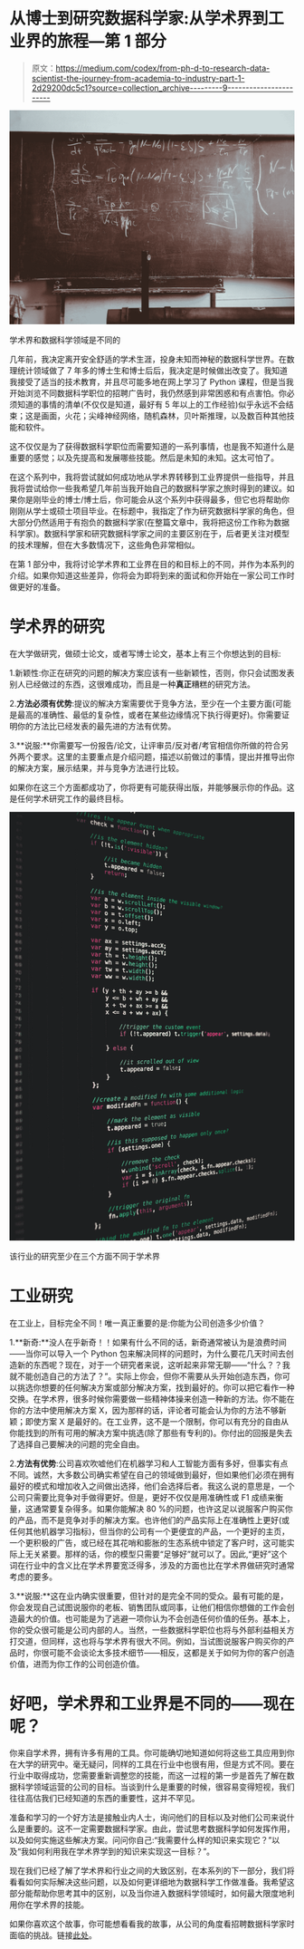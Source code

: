 # 从博士到研究数据科学家:从学术界到工业界的旅程—第 1 部分

> 原文：<https://medium.com/codex/from-ph-d-to-research-data-scientist-the-journey-from-academia-to-industry-part-1-2d29200dc5c1?source=collection_archive---------9----------------------->

![](img/9409bbfb4163a00cc70603864ef3ce5b.png)

学术界和数据科学领域是不同的

几年前，我决定离开安全舒适的学术生涯，投身未知而神秘的数据科学世界。在数理统计领域做了 7 年多的博士生和博士后后，我决定是时候做出改变了。我知道我接受了适当的技术教育，并且尽可能多地在网上学习了 Python 课程，但是当我开始浏览不同数据科学职位的招聘广告时，我仍然感到非常困惑和有点害怕。你必须知道的事情的清单(不仅仅是知道，最好有 5 年以上的工作经验)似乎永远不会结束；这是画面，火花；尖峰神经网络，随机森林，贝叶斯推理，以及数百种其他技能和软件。

这不仅仅是为了获得数据科学职位而需要知道的一系列事情，也是我不知道什么是重要的感觉；以及先提高和发展哪些技能。然后是未知的未知。这太可怕了。

在这个系列中，我将尝试就如何成功地从学术界转移到工业界提供一些指导，并且我将尝试给你一些我希望几年前当我开始自己的数据科学家之旅时得到的建议。如果你是刚毕业的博士/博士后，你可能会从这个系列中获得最多，但它也将帮助你刚刚从学士或硕士项目毕业。在标题中，我指定了作为研究数据科学家的角色，但大部分仍然适用于有抱负的数据科学家(在整篇文章中，我将把这份工作称为数据科学家)。数据科学家和研究数据科学家之间的主要区别在于，后者更关注对模型的技术理解，但在大多数情况下，这些角色非常相似。

在第 1 部分中，我将讨论学术界和工业界在目的和目标上的不同，并作为本系列的介绍。如果你知道这些差异，你将会为即将到来的面试和你开始在一家公司工作时做更好的准备。

# 学术界的研究

在大学做研究，做硕士论文，或者写博士论文，基本上有三个你想达到的目标:

1.新颖性:你正在研究的问题的解决方案应该有一些新颖性，否则，你只会试图发表别人已经做过的东西，这很难成功，而且是一种**真正**糟糕的研究方法。

2.**方法必须有优势**:提议的解决方案需要优于竞争方法，至少在一个主要方面(可能是最高的准确性、最低的复杂性，或者在某些边缘情况下执行得更好)。你需要证明你的方法比已经发表的最先进的方法有优势。

3.**说服:**你需要写一份报告/论文，让评审员/反对者/考官相信你所做的符合另外两个要求。这里的主要重点是介绍问题，描述以前做过的事情，提出并推导出你的解决方案，展示结果，并与竞争方法进行比较。

如果你在这三个方面都成功了，你将更有可能获得出版，并能够展示你的作品。这是任何学术研究工作的最终目标。

![](img/0b22fb07f5ba6b53d0defde4c8277631.png)

该行业的研究至少在三个方面不同于学术界

# 工业研究

在工业上，目标完全不同！唯一真正重要的是:你能为公司创造多少价值？

1.**新奇:**没人在乎新奇！！如果有什么不同的话，新奇通常被认为是浪费时间——当你可以导入一个 Python 包来解决同样的问题时，为什么要花几天时间去创造新的东西呢？现在，对于一个研究者来说，这听起来非常无聊——“什么？？我就不能创造自己的方法了？”。实际上你会，但你不需要从头开始创造东西，你可以挑选你想要的任何解决方案或部分解决方案，找到最好的。你可以把它看作一种交换。在学术界，很多时候你需要做一些精神体操来创造一种新的方法。你不能在你的方法中使用解决方案 X，因为那样的话，评论者可能会认为你的方法不够新颖；即使方案 X 是最好的。在工业界，这不是一个限制，你可以有充分的自由从你能找到的所有可用的解决方案中挑选(除了那些有专利的)。你付出的回报是失去了选择自己要解决的问题的完全自由。

2.**方法有优势**:公司喜欢吹嘘他们在机器学习和人工智能方面有多好，但事实有点不同。诚然，大多数公司确实希望在自己的领域做到最好，但如果他们必须在拥有最好的模式和增加收入之间做出选择，他们会选择后者。我这么说的意思是，一个公司只需要比竞争对手做得更好。但是，更好不仅仅是用准确性或 F1 成绩来衡量，这通常要复杂得多。如果你能解决 80 %的问题，也许这足以说服客户购买你的产品，而不是竞争对手的解决方案。也许他们的产品实际上在准确性上更好(或任何其他机器学习指标)，但当你的公司有一个更便宜的产品，一个更好的主页，一个更积极的广告，或已经在其花哨和膨胀的生态系统中锁定了客户时，这可能实际上无关紧要。那样的话，你的模型只需要“足够好”就可以了。因此,“更好”这个词在行业中的含义比在学术界要宽泛得多，涉及的方面也比在学术界做研究时通常考虑的要多。

3.**说服:**这在业内确实很重要，但针对的是完全不同的受众。最有可能的是，你会发现自己试图说服你的老板、销售团队或同事，让他们相信你想做的工作会创造最大的价值。也可能是为了逃避一项你认为不会创造任何价值的任务。基本上，你的受众很可能是公司内部的人。当然，一些数据科学职位也将与外部利益相关方打交道，但同样，这也将与学术界有很大不同。例如，当试图说服客户购买你的产品时，你很可能不会谈论太多技术细节——相反，这都是关于如何为你的客户创造价值，进而为你工作的公司创造价值。

# 好吧，学术界和工业界是不同的——现在呢？

你来自学术界，拥有许多有用的工具。你可能确切地知道如何将这些工具应用到你在大学的研究中。毫无疑问，同样的工具在行业中也很有用，但是方式不同。要在行业中取得成功，您需要重新调整您的技能，而这一过程的第一步是首先了解在数据科学领域运营的公司的目标。当谈到什么是重要的时候，很容易变得短视，我们往往高估我们已经知道的东西的重要性，这并不罕见。

准备和学习的一个好方法是接触业内人士，询问他们的目标以及对他们公司来说什么是重要的。这不一定需要数据科学家。由此，尝试思考数据科学如何发挥作用，以及如何实施这些解决方案。问问你自己:“我需要什么样的知识来实现它？”以及“我如何利用我在学术界学到的知识来实现这一目标？”。

现在我们已经了解了学术界和行业之间的大致区别，在本系列的下一部分，我们将看看如何实际解决这些问题，以及如何更详细地为数据科学工作做准备。我希望这部分能帮助你思考其中的区别，以及当你进入数据科学领域时，如何最大限度地利用你在学术界的技能。

如果你喜欢这个故事，你可能想看看我的故事，从公司的角度看招聘数据科学家时面临的挑战。链接[此处](/codex/data-scientist-and-the-job-matching-problem-dffbd0b481ef?sk=28b9ee399526a8251fbaaf5aeb3e7590)。